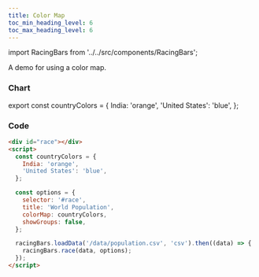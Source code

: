 ```yaml
---
title: Color Map
toc_min_heading_level: 6
toc_max_heading_level: 6
---
```


import RacingBars from '../../src/components/RacingBars';

A demo for using a color map.

<!--truncate-->

### Chart

export const countryColors = {
India: 'orange',
'United States': 'blue',
};

<div className="gallery">
  <RacingBars
    dataUrl="/data/population.csv"
    dataType="csv"
    title="World Population"
    colorMap={countryColors}
    showGroups={false}
  />
</div>

### Code

```html {11}
<div id="race"></div>
<script>
  const countryColors = {
    India: 'orange',
    'United States': 'blue',
  };

  const options = {
    selector: '#race',
    title: 'World Population',
    colorMap: countryColors,
    showGroups: false,
  };

  racingBars.loadData('/data/population.csv', 'csv').then((data) => {
    racingBars.race(data, options);
  });
</script>
```
